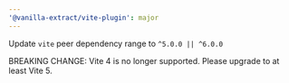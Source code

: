 ```yaml
---
'@vanilla-extract/vite-plugin': major
---
```


Update `vite` peer dependency range to `^5.0.0 || ^6.0.0`

BREAKING CHANGE: Vite 4 is no longer supported. Please upgrade to at least Vite 5.
